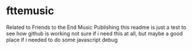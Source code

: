 # fttemusic
Related to Friends to the End Music Publishing
this readme is just a test to see how github is working
not sure if i need this at all, but maybe a good place if i needed to do some javascript debug

